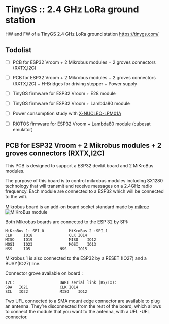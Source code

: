 # TinyGS :: 2.4 GHz LoRa ground station
HW and FW of a TinyGS 2.4 GHz LoRa ground station https://tinygs.com/


## Todolist
* [ ] PCB for ESP32 Vroom + 2 Mikrobus modules + 2 groves connectors (RXTX,I2C)
* [ ] PCB for ESP32 Vroom + 2 Mikrobus modules + 2 groves connectors (RXTX,I2C) + H-Bridges for driving stepper + Power supply
* [ ] TinyGS firmware for ESP32 Vroom + E28 module
* [ ] TinyGS firmware for ESP32 Vroom + Lambda80 module
* [ ] Power consumption study with [X-NUCLEO-LPM01A](https://www.st.com/en/evaluation-tools/x-nucleo-lpm01a.html)
* [ ] RIOTOS firmware for ESP32 Vroom + Lambda80 module (cubesat emulator)


## PCB for ESP32 Vroom + 2 Mikrobus modules + 2 groves connectors (RXTX,I2C)
This PCB is designed to support a ESP32 devkit board and 2 MiKroBus modules.

The purpose of this board is to control mikrobus modules including SX1280 technology that will transmit and receive messages on a 2.4GHz radio frequency. Each module are connected to a ESP32 which will be connected to the wifi.

Mikrobus board is an add-on board socket standard made by [mikroe](https://www.mikroe.com/mikrobus)
 ![MiKroBus module](https://github.com/thingsat/tinygs_2g4station/blob/main/MiKroBus_module%20-%20Pinout_specification.PNG) 

Both Mikrobus boards are connected to the ESP 32 by SPI:


	MiKroBus 1: SPI_0			MiKroBus 2 :SPI_1
	CLK     IO18				CLK	IO14
	MISO	IO19				MISO	IO12
	MOSI  	IO23				MOSI  	IO13
	NSS     IO5				NSS     IO15
	


Mikrobus 1 is also connected to the ESP32 by a RESET (IO27) and a BUSY(IO27) line.

Connector grove available on board :


	I2C:					UART serial link (Rx/Tx):
	SDA   IO21				CLK	IO14
	SCL   IO22				MISO	IO12



Two UFL connected to a SMA mount edge connector are available to plug an antenna. They’re disconnected from the rest of the board, which allows to connect the module that you want to the antenna, with a UFL -UFL connector.

